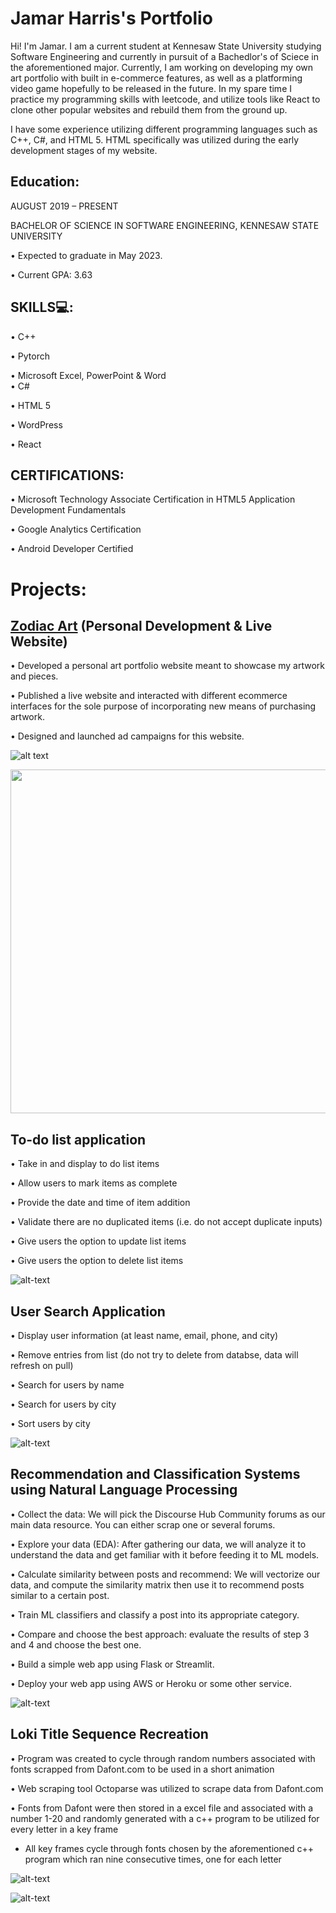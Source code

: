 # Jamar Harris's Portfolio

Hi! I'm Jamar. I am a current student at Kennesaw State University studying Software Engineering and currently in pursuit of a Bachedlor's of Sciece in the aforementioned major. Currently, I am working on developing my own art portfolio with built in e-commerce features, as well as a platforming video game hopefully to be released in the future. In my spare time I practice my programming skills with leetcode, and utilize tools like React to clone other popular websites and rebuild them from the ground up.

I have some experience utilizing different programming languages such as C++, C#, and HTML 5. HTML specifically was utilized during the early development stages of my website.


## Education:

AUGUST 2019 – PRESENT

BACHELOR OF SCIENCE IN SOFTWARE ENGINEERING, KENNESAW STATE UNIVERSITY

•	Expected to graduate in May 2023.

•	Current GPA: 3.63

## SKILLS💻:

•	C++

•	Pytorch

•	Microsoft Excel, PowerPoint & Word	
•	C#

•	HTML 5

•	WordPress

•	React

## CERTIFICATIONS:

•	Microsoft Technology Associate Certification in HTML5 Application Development Fundamentals

•	Google Analytics Certification 

•	Android Developer Certified


# Projects:

## [Zodiac Art](https://art-of-zodiac.com/) (Personal Development & Live Website)


•	Developed a personal art portfolio website meant to showcase my artwork and pieces.

•	Published a live website and interacted with different ecommerce interfaces for the sole purpose of incorporating new means of purchasing artwork.

•	Designed and launched ad campaigns for this website.

![alt text](https://user-images.githubusercontent.com/69270601/148670262-dc8e5781-55e6-4dfd-bdf6-38653af23475.png "Logo Title Text 1")

<img src="https://user-images.githubusercontent.com/69270601/148670262-dc8e5781-55e6-4dfd-bdf6-38653af23475.png" width="550" height="550">

## To-do list application

• Take in and display to do list items

• Allow users to mark items as complete

• Provide the date and time of item addition

• Validate there are no duplicated items (i.e. do not accept duplicate inputs)

• Give users the option to update list items

• Give users the option to delete list items

![alt-text](https://user-images.githubusercontent.com/69270601/148689405-50f148ee-0110-4f1c-9993-38c5e3e50987.png "Logo Title Text 2")


## User Search Application

• Display user information (at least name, email, phone, and city)

• Remove entries from list (do not try to delete from databse, data will refresh on pull)

• Search for users by name

• Search for users by city

• Sort users by city

![alt-text](https://user-images.githubusercontent.com/69270601/148693961-fbf0c141-906b-4ab5-a891-c7a89bb57521.png "Logo Title Text 2")


## Recommendation and Classification Systems using Natural Language Processing

• Collect the data: We will pick the Discourse Hub Community forums as our main data resource. You can either scrap one or several forums.

• Explore your data (EDA): After gathering our data, we will analyze it to understand the data and get familiar with it before feeding it to ML models.

• Calculate similarity between posts and recommend: We will vectorize our data, and compute the similarity matrix then use it to recommend posts similar to a certain post.

•  Train ML classifiers and classify a post into its appropriate category.

•  Compare and choose the best approach: evaluate the results of step 3 and 4 and choose the best one.

•  Build a simple web app using Flask or Streamlit.

• Deploy your web app using AWS or Heroku or some other service.

![alt-text](https://user-images.githubusercontent.com/69270601/148694682-f1ae73c0-17ec-4abd-bffd-94be680f287c.png "Logo Title Text 2")


## Loki Title Sequence Recreation
• Program was created to cycle through random numbers associated with fonts scrapped from Dafont.com to be used in a short animation

• Web scraping tool Octoparse was utilized to scrape data from Dafont.com 

• Fonts from Dafont were then stored in a excel file and associated with a number 1-20 and randomly generated with a c++ program to be utilized for every letter in a key frame

* All key frames cycle through fonts chosen by the aforementioned c++ program which ran nine consecutive times, one for each letter


![alt-text](https://user-images.githubusercontent.com/69270601/148696928-076529d4-6c0f-4b44-8e5f-3a04f915d924.png "Logo Title Text 2")


![alt-text](https://user-images.githubusercontent.com/69270601/148697154-5666f609-c4a2-4b18-a7f8-bef8d81be4e4.gif "Logo Title Text 2")

